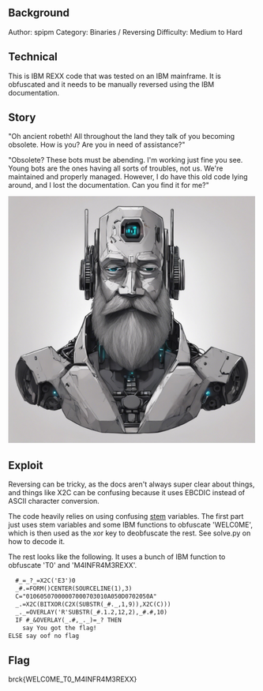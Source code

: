 ## Background

 Author: spipm
 Category: Binaries / Reversing
 Difficulty: Medium to Hard

## Technical

This is IBM REXX code that was tested on an IBM mainframe. It is obfuscated and it needs to be manually reversed using the IBM documentation.

## Story

"Oh ancient robeth! All throughout the land they talk of you becoming obsolete. How is you? Are you in need of assistance?"

"Obsolete? These bots must be abending. I'm working just fine you see. Young bots are the ones having all sorts of troubles, not us. We're maintained and properly managed. However, I do have this old code lying around, and I lost the documentation. Can you find it for me?"

<img src="./old_robot.jpg" width="500">

## Exploit

Reversing can be tricky, as the docs aren't always super clear about things, and things like X2C can be confusing because it uses EBCDIC instead of ASCII character conversion. 

The code heavily relies on using confusing [stem](https://www.ibm.com/docs/en/cics-ts/6.1?topic=stems-using) variables. The first part just uses stem variables and some IBM functions to obfuscate 'WELC0ME', which is then used as the xor key to deobfuscate the rest. See solve.py on how to decode it.

The rest looks like the following. It uses a bunch of IBM function to obfuscate 'T0' and 'M4INFR4M3REXX'.

```
  #_=_?_=X2C('E3')0
  _#.=FORM()CENTER(SOURCELINE(1),3)
  C="01060507000007000703010A050D0702050A"
  _.=X2C(BITXOR(C2X(SUBSTR(_#._,1,9)),X2C(C)))
  _._=OVERLAY('R'SUBSTR(_#.1.2,12,2),_#.#,10)
  IF #_&OVERLAY(_.#,_._)=_? THEN
    say You got the flag!
ELSE say oof no flag
```

## Flag

brck{WELC0ME_T0_M4INFR4M3REXX}